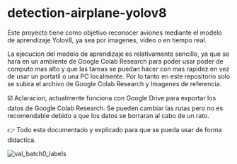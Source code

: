 # detection-airplane-yolov8
Este proyecto tiene como objetivo reconocer aviones mediante el modelo de aprendizaje Yolov8, ya sea por imagenes, video o en tiempo real.

La ejecucion del modelo de aprendizaje es relativamente sencillo, ya que se hara en un ambiente de Google Colab Research para poder usar poder de computo mas alto y que las tareas se puedan hacer con mas rapidez en vez de usar un portatil o una PC localmente. Por lo tanto en este repositorio solo se subira el archivo de Google Colab Research y Imagenes de referencia.

☑️ Aclaracion, actualmente funciona con Google Drive para exportar los datos de Google Colab Research. Se pueden cambiar las rutas pero no es recomendable debido a que los datos se borraran al cabo de un rato.

👉 Todo esta documentado y explicado para que se pueda usar de forma didactica.

![val_batch0_labels](https://github.com/C0d3-16/detection-airplane-yolov8/assets/153969584/3182f91a-7a05-45f6-ac5c-b76ec098a002)
